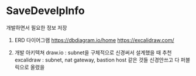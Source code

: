 # SaveDevelpInfo
개발하면서 필요한 정보 저장

1. ERD 다이어그램
https://dbdiagram.io/home
https://excalidraw.com/


2. 개발 아키텍쳐
draw.io : subnet을 구체적으로 신경써서 설계했을 때 추천
excalidraw : subnet, nat gateway, bastion host 같은 것들 신경안쓰고 다 퍼블릭으로 올렸을 

   

